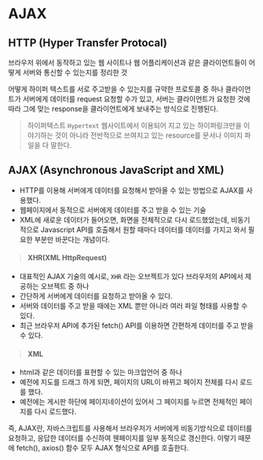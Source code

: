 # AJAX

## HTTP (Hyper Transfer Protocal)

브라우저 위에서 동작하고 있는 웹 사이트나 웹 어플리케이션과 같은 클라이언트들이 어떻게 서버와 통신할 수 있는지를 정리한 것

어떻게 하이퍼 텍스트를 서로 주고받을 수 있는지를 규약한 프로토콜 중 하나
클라이언트가 서버에게 데이터를 request 요청할 수가 있고, 서버는 클라이언트가 요청한 것에 따라 그에 맞는 response을 클라이언트에게 보내주는 방식으로 진행된다.

> 하이퍼텍스트 `Hypertext`
웹사이트에서 이용되어 지고 있는 하이퍼링크만을 이야기하는 것이 아니라 전반적으로 쓰여지고 있는 resource를 문서나 이미지 파일을 다 말한다.

## AJAX (Asynchronous JavaScript and XML)

- HTTP를 이용해 서버에게 데이터를 요청해서 받아올 수 있는 방법으로 AJAX를 사용했다.
- 웹페이지에서 동적으로 서버에게 데이터를 주고 받을 수 있는 기술
- XML에 새로운 데이터가 들어오면, 화면을 전체적으로 다시 로드했었는데, 비동기적으로 Javascript API를 호출해서 원할 때마다 데이터를 데이터를 가지고 와서 필요한 부분만 바꾼다는 개념이다.

> #### XHR(XML HttpRequest)

- 대표적인 AJAX 기술의 예시로, `XHR` 라는 오브젝트가 있다
브라우저의 API에서 제공하는 오브젝트 중 하나
- 간단하게 서버에게 데이터를 요청하고 받아올 수 있다. 
- 서버와 데이터를 주고 받을 때에는 XML 뿐만 아니라 여러 파일 형태를 사용할 수 있다.
- 최근 브라우저 API에 추가된 fetch() API를 이용하면 간편하게 데이터를 주고 받을 수 있다.

> #### XML 

- html과 같은 데이터를 표현할 수 있는 마크업언어 중 하나
- 예전에 지도를 드래그 하게 되면, 페이지의 URL이 바뀌고 페이지 전체를 다시 로드를 했다.
- 예전에는 게시판 하단에 페이지네이션이 있어서 그 페이지를 누르면 전체적인 페이지를 다시 로드했다.

즉, AJAX란,
자바스크립트를 사용해서 브라우저가 서버에게 비동기방식으로 데이터를 요청하고, 응답한 데이터를 수신하여 웬페이지를 일부 동적으로 갱신한다.
이렇기 때문에 fetch(), axios() 함수 모두 AJAX 형식으로 API를 호출한다.




